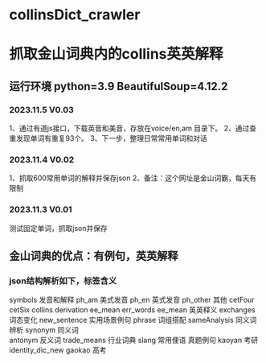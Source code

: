 # collinsDict_crawler
# 抓取金山词典内的collins英英解释

## 运行环境 python=3.9  BeautifulSoup=4.12.2 
### 2023.11.5 V0.03 
1、通过有道js接口，下载英音和美音，存放在voice/en,am 目录下。
2、通过查重发现单词有重复93个。
3、下一步，整理日常常用单词和对话
### 2023.11.4 V0.02  
1、抓取600常用单词的解释并保存json
2、备注：这个网址是金山词霸，每天有限制
### 2023.11.3 V0.01  
测试固定单词，抓取json并保存

## 金山词典的优点：有例句，英英解释
### json结构解析如下，标签含义
symbols 发音和解释
ph_am 美式发音
ph_en 英式发音
ph_other 其他
cetFour
cetSix
collins
derivation
ee_mean
err_words
ee_mean 英英释义
exchanges 词态变化
new_sentence   实用场景例句
phrase 词组搭配
sameAnalysis 同义词辨析
synonym 同义词  
antonym 反义词
trade_means 行业词典
slang 常用俚语
真题例句
kaoyan 考研
identity_dic_new 
gaokao  高考
